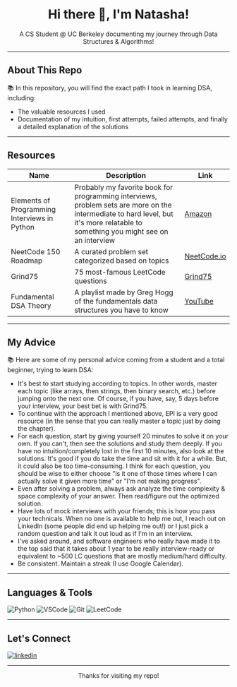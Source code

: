 <h1 align="center">Hi there 👋, I'm Natasha!</h1>

<p align="center">
  A CS Student @ UC Berkeley documenting my journey through Data Structures & Algorithms!  
</p>

---

## About This Repo

:books: In this repository, you will find the exact path I took in learning DSA, including:
- The valuable resources I used
- Documentation of my intuition, first attempts, failed attempts, and finally a detailed explanation of the solutions

---

## Resources

| Name | Description | Link |
| ------ | -------- | ------ |
| Elements of Programming Interviews in Python | Probably my favorite book for programming interviews, problem sets are more on the intermediate to hard level, but it's more relatable to something you might see on an interview | [Amazon](https://a.co/d/928ptwD) |
| NeetCode 150 Roadmap | A curated problem set categorized based on topics | [NeetCode.io](https://neetcode.io/roadmap) |
| Grind75 | 75 most-famous LeetCode questions | [Grind75](https://www.techinterviewhandbook.org/grind75/) |
| Fundamental DSA Theory | A playlist made by Greg Hogg of the fundamentals data structures you have to know | [YouTube](https://www.youtube.com/playlist?list=PLKYEe2WisBTGq9T0wPulXz1otUsVeOGey) |

---

## My Advice

:books: Here are some of my personal advice coming from a student and a total beginner, trying to learn DSA:
- It's best to start studying according to topics. In other words, master each topic (like arrays, then strings, then binary search, etc.) before jumping onto the next one. Of course, if you have, say, 5 days before your interview, your best bet is with Grind75.
- To continue with the approach I mentioned above, EPI is a very good resource (in the sense that you can really master a topic just by doing the chapter).
- For each question, start by giving yourself 20 minutes to solve it on your own. If you can't, then see the solutions and study them deeply. If you have no intuition/completely lost in the first 10 minutes, also look at the solutions. It's good if you do take the time and sit with it for a while. But, it could also be too time-consuming. I think for each question, you should be wise to either choose "is it one of those times where I can actually solve it given more time" or "I'm not making progress". 
- Even after solving a problem, always ask analyze the time complexity & space complexity of your answer. Then read/figure out the optimized solution.
- Have lots of mock interviews with your friends; this is how you pass your technicals. When no one is available to help me out, I reach out on LinkedIn (some people did end up helping me out!) or I just pick a random question and talk it out loud as if I'm in an interview.
- I've asked around, and software engineers who really have made it to the top said that it takes about 1 year to be really interview-ready or equivalent to ~500 LC questions that are mostly medium/hard difficulty.
- Be consistent. Maintain a streak (I use Google Calendar).

---

## Languages & Tools

![Python](https://img.shields.io/badge/Python-3670A0?style=for-the-badge&logo=python&logoColor=ffdd54)
![VSCode](https://img.shields.io/badge/VSCode-007ACC?style=for-the-badge&logo=visual-studio-code&logoColor=white)
![Git](https://img.shields.io/badge/Git-F05032?style=for-the-badge&logo=git&logoColor=white)
![LeetCode](https://img.shields.io/badge/LeetCode-FFA116?style=for-the-badge&logo=LeetCode&logoColor=black)

---

## Let's Connect

<p align="left">
<a href="https://www.linkedin.com/in/natasha-lukmanto" target="blank"><img align="center" src="https://img.shields.io/badge/LinkedIn-0A66C2?style=for-the-badge&logo=linkedin&logoColor=white" alt="linkedin" /></a>
</p>

---

<p align="center">Thanks for visiting my repo!</p>
